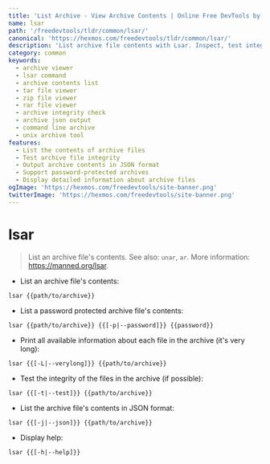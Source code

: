 ```yaml
---
title: 'List Archive - View Archive Contents | Online Free DevTools by Hexmos'
name: lsar
path: '/freedevtools/tldr/common/lsar/'
canonical: 'https://hexmos.com/freedevtools/tldr/common/lsar/'
description: 'List archive file contents with Lsar. Inspect, test integrity, and view archive contents in JSON. Free online tool, no registration required.'
category: common
keywords:
  - archive viewer
  - lsar command
  - archive contents list
  - tar file viewer
  - zip file viewer
  - rar file viewer
  - archive integrity check
  - archive json output
  - command line archive
  - unix archive tool
features:
  - List the contents of archive files
  - Test archive file integrity
  - Output archive contents in JSON format
  - Support password-protected archives
  - Display detailed information about archive files
ogImage: 'https://hexmos.com/freedevtools/site-banner.png'
twitterImage: 'https://hexmos.com/freedevtools/site-banner.png'
---
```


# lsar

> List an archive file's contents.
> See also: `unar`, `ar`.
> More information: <https://manned.org/lsar>.

- List an archive file's contents:

`lsar {{path/to/archive}}`

- List a password protected archive file's contents:

`lsar {{path/to/archive}} {{[-p|--password]}} {{password}}`

- Print all available information about each file in the archive (it's very long):

`lsar {{[-L|--verylong]}} {{path/to/archive}}`

- Test the integrity of the files in the archive (if possible):

`lsar {{[-t|--test]}} {{path/to/archive}}`

- List the archive file's contents in JSON format:

`lsar {{[-j|--json]}} {{path/to/archive}}`

- Display help:

`lsar {{[-h|--help]}}`

